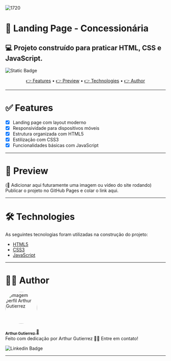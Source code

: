 ![1720](https://github.com/ArthurGuti/React-Native-Fullstack/assets/131212175/3e795ee8-4820-43db-9385-d2de77255b4f)

# 🚗 Landing Page - Concessionária  
## 💻 Projeto construído para praticar HTML, CSS e JavaScript.

<img alt="Static Badge" src="https://img.shields.io/badge/dev%20-%20Arthur%20-%20Gutierrez?color=%23907bf2&link=www.linkedin.com%2Fin%2Farthur-gutierrez-de-oliveira-dev2110"> 

<p align="center">
 <a href="#features"> 👉 Features</a> •
 <a href="#preview"> 👉 Preview</a> • 
 <a href="#technologies"> 👉 Technologies</a> • 
 <a href="#author">👉 Author</a>
</p>

---

# ✅ Features 

- [x] Landing page com layout moderno
- [x] Responsividade para dispositivos móveis
- [x] Estrutura organizada com HTML5
- [x] Estilização com CSS3
- [x] Funcionalidades básicas com JavaScript

---

# 📸 Preview 

(📌 Adicionar aqui futuramente uma imagem ou vídeo do site rodando)  
Publicar o projeto no GitHub Pages e colar o link aqui.

---

# 🛠 Technologies 

As seguintes tecnologias foram utilizadas na construção do projeto:

- [HTML5](https://developer.mozilla.org/pt-BR/docs/Web/HTML)
- [CSS3](https://developer.mozilla.org/pt-BR/docs/Web/CSS)
- [JavaScript](https://developer.mozilla.org/pt-BR/docs/Web/JavaScript)

---

# 🧑‍💻 Author 
<a href="https://github.com/ArthurGuti/">
  <div style="border-radius: 25%;">
    <img src="https://avatars.githubusercontent.com/u/131212175?s=400&u=fa66722328446c1de5847e9c46cf27e9abc3928d&v=4" width="100px" style="border-radius: 50%" alt="Imagem perfil Arthur Gutierrez"/>
  </div>
  <br/>
  <sub><b>Arthur Gutierrez</b></sub>
</a> <a href="www.linkedin.com/in/arthur-gutierrez-de-oliveira-dev2110" title="Linkedin">🚀</a><br/>
Feito com dedicação por Arthur Gutierrez 👋🏽 Entre em contato!

<br/>

![Linkedin Badge](https://img.shields.io/badge/-ArthurDev-blue?style=flat-square&logo=Linkedin&logoColor=white&link=https://www.linkedin.com/in/arthur-gutierrez-de-oliveira-dev2110)

---
